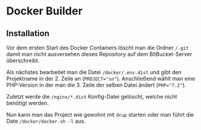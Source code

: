 # Docker Builder

## Installation

Vor dem ersten Start des Docker Containers löscht man die Ordner `/.git` damit man nicht ausversehen dieses Repository auf dem BitBucket-Server überschreibt.

Als nächstes bearbeitet man die Datei `/docker/.env.dist` und gibt den Projektname in der 2. Zeile an (`PROJECT="sn"`). Anschließend wählt man eine PHP-Version in der man die 3. Zeile der selben Datei ändert (`PHP="7.2"`).

Zuletzt werde die `/nginx/*.dist` Konfig-Datei gelöscht, welche nicht benötigt werden.

Nun kann man das Project wie gewohnt mit `dcup` starten oder man führt die Date `/docker/docker.sh -l` aus.